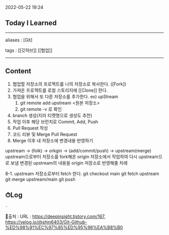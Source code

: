 2022-05-22 19:24
## Today I Learned
---
aliases : [Git]

tags : [[깃허브]] [[협업]]

---

## Content
1. 협업할 저장소의 프로젝트를 나의 저장소로 복사한다. ([Fork])
2. 가져온 프로젝트를 로컬 스토리지에 [[Clone]] 한다.
3. 협업을 위해서 또 다른 저장소를 추가한다. ex) upStream 
	1. git remote add upstream <원본 저장소>
	2. git remote -v 로 확인
4. branch 생성(지라 티켓명으로 생성도 추천)
5. 작업 이후 해당 브런치로 Commit, Add, Push
6. Pull Request 작성
7. 코드 리뷰 및 Merge Pull  Request
8. Merge 이후 내 저장소에 변경내용 반영하기

upstream -> (folk) -> orkgin -> (add/commit/push) -> upstream(merge)
upstream으로부터 저장소를 fork해온 origin 저장소에서 작업하여 다시 upstream으로 보냄
변경된 upstream의 내용을 origin 저장소로 반영해줄 차례

8-1. upstream 저장소로부터 fetch 한다.
git checkout main
git fetch upstream
git merge upstream/main
git push

## ⏱Log
	-


📙출처 :
URL : https://deepinsight.tistory.com/167, https://velog.io/@shin6403/Git-Github-%ED%98%91%EC%97%85%ED%95%98%EA%B8%B0